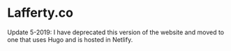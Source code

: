 # Lafferty.co
Update 5-2019: I have deprecated this version of the website and moved to one that uses Hugo and is hosted in Netlify.
